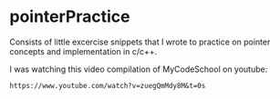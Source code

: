 # pointerPractice
Consists of little excercise snippets that I wrote to practice on pointer concepts and implementation in c/c++.

I was watching this video compilation of MyCodeSchool on youtube:

	https://www.youtube.com/watch?v=zuegQmMdy8M&t=0s
